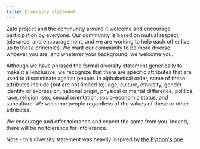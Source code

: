 ```yaml
---
title: Diversity statement
---
```


Zato project and the community around it welcome and encourage participation by everyone.
Our community is based on mutual respect, tolerance, and encouragement, and we
are working to help each other live up to these principles.
We want our community to be more diverse: whoever you are, and whatever
your background, we welcome you.

Although we have phrased the formal diversity statement generically to make
it all-inclusive, we recognize that there are specific attributes that
are used to discriminate against people. In alphabetical order, some of these
attributes include (but are not limited to): age, culture, ethnicity, gender
identity or expression, national origin, physical or mental difference,
politics, race, religion, sex, sexual orientation, socio-economic status,
and subculture. We welcome people regardless of the values of these or
other attributes.

We encourage and offer tolerance and expect the same from you. Indeed, there will
be no tolerance for intolerance.

Note - this diversity statement was heavily inspired by
[the Python\'s one](http://python.org/community/diversity/).
